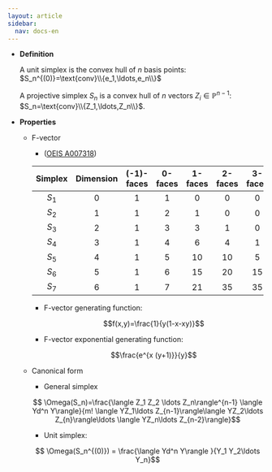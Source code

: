 ```yaml
---
layout: article
sidebar:
  nav: docs-en
---
```


* **Definition**

    A unit simplex is the convex hull of $n$ basis points: $S_n^{(0)}=\text{conv}\\{e_1,\ldots,e_n\\}$

    A projective simplex $S_n$ is a convex hull of $n$ vectors $Z_i\in \mathbb{P}^{n-1}$: $S_n=\text{conv}\\{Z_1,\ldots,Z_n\\}$.

* **Properties**

  * F-vector 

      * ([OEIS A007318](https://oeis.org/A007318))
    
      | Simplex | Dimension | (-1)-faces | 0-faces | 1-faces | 2-faces | 3-faces | 4-faces | 5-faces | 6-faces |
      |:-------:|:---------:|:----------:|:-------:|:-------:|:-------:|:-------:|:-------:|:-------:|:-------:|
      | $S_1$   |     0     |  1         |  1      | 0       |    0    |    0    |   0     |    0    |   0     |
      | $S_2$   |     1     |  1         |  2      | 1       |    0    |    0    |   0     |    0    |   0     |
      | $S_3$   |     2     |  1         |  3      | 3       |    1    |    0    |   0     |    0    |   0     |
      | $S_4$   |     3     |  1         |  4      | 6       |    4    |    1    |   0     |    0    |   0     |
      | $S_5$   |     4     |  1         |  5      | 10      |    10   |    5    |   1     |    0    |   0     |
      | $S_6$   |     5     |  1         |  6      | 15      |    20   |    15   |   6     |    1    |   0     |
      | $S_7$   |     6     |  1         |  7      | 21      |    35   |    35   |   21    |    7    |   1     |

      * F-vector generating function:

        $$f(x,y)=\frac{1}{y(1-x-xy)}$$

      * F-vector exponential generating function:

        $$\frac{e^{x (y+1)}}{y}$$
  
  * Canonical form

      * General simplex

    $$ \Omega(S_n)=\frac{\langle Z_1 Z_2 \ldots Z_n\rangle^{n-1} \langle Yd^n Y\rangle}{m! \langle YZ_1\ldots Z_{n-1}\rangle\langle YZ_2\ldots Z_{n}\rangle\ldots \langle YZ_n\ldots Z_{n-2}\rangle}$$
    
       * Unit simplex:

    $$ \Omega(S_n^{(0)}) = \frac{\langle Yd^n Y\rangle }{Y_1 Y_2\ldots Y_n}$$
